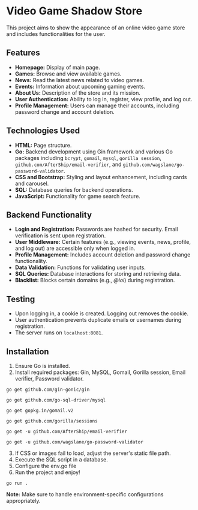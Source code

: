 # Video Game Shadow Store

This project aims to show the appearance of an online video game store and includes functionalities for the user.

## Features

- **Homepage:** Display of main page.
- **Games:** Browse and view available games.
- **News:** Read the latest news related to video games.
- **Events:** Information about upcoming gaming events.
- **About Us:** Description of the store and its mission.
- **User Authentication:** Ability to log in, register, view profile, and log out.
- **Profile Management:** Users can manage their accounts, including password change and account deletion.

## Technologies Used

- **HTML:** Page structure.
- **Go:** Backend development using Gin framework and various Go packages including `bcrypt`, `gomail`, `mysql`, `gorilla session`, `github.com/AfterShip/email-verifier`, and `github.com/wagslane/go-password-validator`.
- **CSS and Bootstrap:** Styling and layout enhancement, including cards and carousel.
- **SQL:** Database queries for backend operations.
- **JavaScript:** Functionality for game search feature.

## Backend Functionality

- **Login and Registration:** Passwords are hashed for security. Email verification is sent upon registration.
- **User Middleware:** Certain features (e.g., viewing events, news, profile, and log out) are accessible only when logged in.
- **Profile Management:** Includes account deletion and password change functionality.
- **Data Validation:** Functions for validating user inputs.
- **SQL Queries:** Database interactions for storing and retrieving data.
- **Blacklist:** Blocks certain domains (e.g., *@ioi*) during registration.

## Testing

- Upon logging in, a cookie is created. Logging out removes the cookie.
- User authentication prevents duplicate emails or usernames during registration.
- The server runs on `localhost:8081`.

## Installation

1. Ensure Go is installed.
2. Install required packages: Gin, MySQL, Gomail, Gorilla session, Email verifier, Password validator.
```
go get github.com/gin-gonic/gin
```
```
go get github.com/go-sql-driver/mysql
```
```
go get gopkg.in/gomail.v2
```
```
go get github.com/gorilla/sessions
```
```
go get -u github.com/AfterShip/email-verifier
```
```
go get -u github.com/wagslane/go-password-validator
```
3. If CSS or images fail to load, adjust the server's static file path.
4. Execute the SQL script in a database.
5. Configure the env.go file
6. Run the project and enjoy!
```
go run . 
```

**Note:** Make sure to handle environment-specific configurations appropriately.
